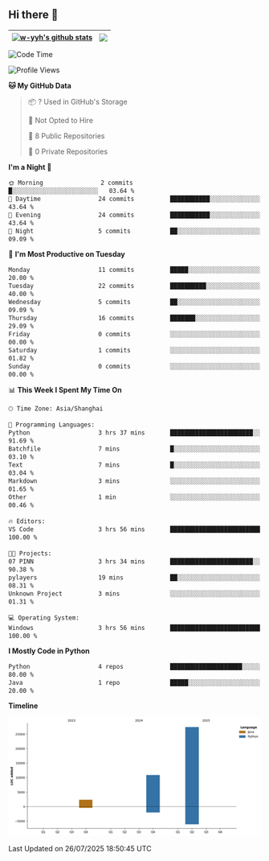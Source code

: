 ## Hi there 👋


| <a href="https://github.com/anuraghazra/github-readme-stats"><img align="center" src="https://github-readme-stats.vercel.app/api?username=w-yyh&show_icons=true&include_all_commits=true&hide_border=true" alt="w-yyh's github stats" /></a> | <a href="https://github.com/anuraghazra/github-readme-stats"><img align="center" src="https://github-readme-stats.vercel.app/api/top-langs/?username=w-yyh&layout=compact&hide_border=true" /></a> |
| ------------- | ------------- |

<!--START_SECTION:waka-->
![Code Time](http://img.shields.io/badge/Code%20Time-145%20hrs%201%20min-blue)

![Profile Views](http://img.shields.io/badge/Profile%20Views-0-blue)

**🐱 My GitHub Data** 

> 📦 ? Used in GitHub's Storage 
 > 
> 🚫 Not Opted to Hire
 > 
> 📜 8 Public Repositories 
 > 
> 🔑 0 Private Repositories 
 > 
**I'm a Night 🦉** 

```text
🌞 Morning                2 commits           █░░░░░░░░░░░░░░░░░░░░░░░░   03.64 % 
🌆 Daytime                24 commits          ███████████░░░░░░░░░░░░░░   43.64 % 
🌃 Evening                24 commits          ███████████░░░░░░░░░░░░░░   43.64 % 
🌙 Night                  5 commits           ██░░░░░░░░░░░░░░░░░░░░░░░   09.09 % 
```
📅 **I'm Most Productive on Tuesday** 

```text
Monday                   11 commits          █████░░░░░░░░░░░░░░░░░░░░   20.00 % 
Tuesday                  22 commits          ██████████░░░░░░░░░░░░░░░   40.00 % 
Wednesday                5 commits           ██░░░░░░░░░░░░░░░░░░░░░░░   09.09 % 
Thursday                 16 commits          ███████░░░░░░░░░░░░░░░░░░   29.09 % 
Friday                   0 commits           ░░░░░░░░░░░░░░░░░░░░░░░░░   00.00 % 
Saturday                 1 commits           ░░░░░░░░░░░░░░░░░░░░░░░░░   01.82 % 
Sunday                   0 commits           ░░░░░░░░░░░░░░░░░░░░░░░░░   00.00 % 
```


📊 **This Week I Spent My Time On** 

```text
🕑︎ Time Zone: Asia/Shanghai

💬 Programming Languages: 
Python                   3 hrs 37 mins       ███████████████████████░░   91.69 % 
Batchfile                7 mins              █░░░░░░░░░░░░░░░░░░░░░░░░   03.10 % 
Text                     7 mins              █░░░░░░░░░░░░░░░░░░░░░░░░   03.04 % 
Markdown                 3 mins              ░░░░░░░░░░░░░░░░░░░░░░░░░   01.65 % 
Other                    1 min               ░░░░░░░░░░░░░░░░░░░░░░░░░   00.46 % 

🔥 Editors: 
VS Code                  3 hrs 56 mins       █████████████████████████   100.00 % 

🐱‍💻 Projects: 
07 PINN                  3 hrs 34 mins       ███████████████████████░░   90.38 % 
pylayers                 19 mins             ██░░░░░░░░░░░░░░░░░░░░░░░   08.31 % 
Unknown Project          3 mins              ░░░░░░░░░░░░░░░░░░░░░░░░░   01.31 % 

💻 Operating System: 
Windows                  3 hrs 56 mins       █████████████████████████   100.00 % 
```

**I Mostly Code in Python** 

```text
Python                   4 repos             ████████████████████░░░░░   80.00 % 
Java                     1 repo              █████░░░░░░░░░░░░░░░░░░░░   20.00 % 
```



**Timeline**

![Lines of Code chart](https://raw.githubusercontent.com/w-yyh/w-yyh/main/assets/bar_graph.png)


 Last Updated on 26/07/2025 18:50:45 UTC
<!--END_SECTION:waka-->




<!--
**w-yyh/w-yyh** is a ✨ _special_ ✨ repository because its `README.md` (this file) appears on your GitHub profile.

Here are some ideas to get you started:

- 🔭 I’m currently working on ...
- 🌱 I’m currently learning ...
- 👯 I’m looking to collaborate on ...
- 🤔 I’m looking for help with ...
- 💬 Ask me about ...
- 📫 How to reach me: ...
- 😄 Pronouns: ...
- ⚡ Fun fact: ...
-->
